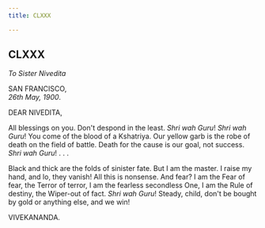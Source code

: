 ```yaml
---
title: CLXXX

---
```





  

  


## CLXXX

*To Sister Nivedita*

SAN FRANCISCO,  
*26th May, 1900*.

DEAR NIVEDITA,

All blessings on you. Don't despond in the least. *Shri wah Guru*! *Shri
wah Guru*! You come of the blood of a Kshatriya. Our yellow garb is the
robe of death on the field of battle. Death for the cause is our goal,
not success. *Shri wah Guru*! . . .

Black and thick are the folds of sinister fate. But I am the master. I
raise my hand, and lo, they vanish! All this is nonsense. And fear? I am
the Fear of fear, the Terror of terror, I am the fearless secondless
One, I am the Rule of destiny, the Wiper-out of fact. *Shri wah Guru*!
Steady, child, don't be bought by gold or anything else, and we win!

VIVEKANANDA.


